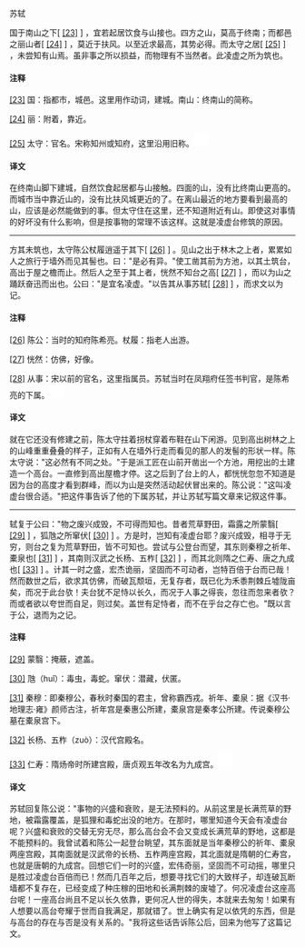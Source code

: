 
苏轼

国于南山之下[
[\[23\]](#note_23)
]
，宜若起居饮食与山接也。四方之山，莫高于终南；而都邑之丽山者[
[\[24\]](#note_24)
] ，莫近于扶风。以至近求最高，其势必得。而太守之居[
[\[25\]](#note_25)
]
，未尝知有山焉。虽非事之所以损益，而物理有不当然者。此凌虚之所为筑也。

#### 注释 

[\[23\]](#noteBack_23)
国：指都市，城邑。这里用作动词，建城。南山：终南山的简称。

[\[24\]](#noteBack_24)
丽：附着，靠近。

[\[25\]](#noteBack_25)
太守：官名。宋称知州或知府，这里沿用旧称。![ft](media/Image00002.jpg)

#### 译文 

在终南山脚下建城，自然饮食起居都与山接触。四面的山，没有比终南山更高的。而城市当中靠近山的，没有比扶风城更近的了。在离山最近的地方要看到最高的山，应该是必然能做到的事。但太守住在这里，还不知道附近有山。即使这对事情的好坏没有什么影响，但是按事物的常理不该这样。这就是凌虚台修筑的原因。

------------------------------------------------------------------------

方其未筑也，太守陈公杖履逍遥于其下[
[\[26\]](#note_26)
]
。见山之出于林木之上者，累累如人之旅行于墙外而见其髻也。曰："是必有异。"使工凿其前为方池，以其土筑台，高出于屋之檐而止。然后人之至于其上者，恍然不知台之高[
[\[27\]](#note_27)
]
，而以为山之踊跃奋迅而出也。公曰："是宜名凌虚。"以告其从事苏轼[
[\[28\]](#note_28)
] ，而求文以为记。

#### 注释 

[\[26\]](#noteBack_26)
陈公：当时的知府陈希亮。杖履：指老人出游。

[\[27\]](#noteBack_27)
恍然：仿佛，好像。

[\[28\]](#noteBack_28)
从事：宋以前的官名，这里指属员。苏轼当时在凤翔府任签书判官，是陈希亮的下属。![ft](media/Image00002.jpg)

#### 译文 

就在它还没有修建之前，陈太守拄着拐杖穿着布鞋在山下闲游。见到高出树林之上的山峰重重叠叠的样子，正如有人在墙外行走而看见的那人的发髻的形状一样。陈太守说："这必然有不同之处。"于是派工匠在山前开凿出一个方池，用挖出的土建造一个高台。一直修到高出屋檐才停。这之后到了台上的人，都恍恍忽忽不知道是因为台的高度才看到群峰，而以为山是突然活动起伏冒出来的。陈公说："这叫凌虚台很合适。"把这件事告诉了他的下属苏轼，并让苏轼写篇文章来记叙这件事。

------------------------------------------------------------------------

轼复于公曰："物之废兴成毁，不可得而知也。昔者荒草野田，霜露之所蒙翳[
[\[29\]](#note_29)
] ，狐虺之所窜伏[
[\[30\]](#note_30)
]
。方是时，岂知有凌虚台耶？废兴成毁，相寻于无穷，则台之复为荒草野田，皆不可知也。尝试与公登台而望，其东则秦穆之祈年、橐泉也[
[\[31\]](#note_31)
] ，其南则汉武之长杨、五柞[
[\[32\]](#note_32)
] ，而其北则隋之仁寿、唐之九成也[
[\[33\]](#note_33)
]
。计其一时之盛，宏杰诡丽，坚固而不可动者，岂特百倍于台而已哉！然而数世之后，欲求其仿佛，而破瓦颓垣，无复存者，既已化为禾黍荆棘丘墟陇亩矣，而况于此台欤！夫台犹不足恃以长久，而况于人事之得丧，忽往而忽来者欤？而或者欲以夸世而自足，则过矣。盖世有足恃者，而不在乎台之存亡也。"既以言于公，退而为之记。

#### 注释 

[\[29\]](#noteBack_29)
蒙翳：掩蔽，遮盖。

[\[30\]](#noteBack_30)
虺（huǐ）：毒虫，毒蛇。窜伏：潜藏，伏匿。

[\[31\]](#noteBack_31)
秦穆：即秦穆公，春秋时秦国的君主，曾称霸西戎。祈年、橐泉：据《汉书·地理志·雍》颜师古注，祈年宫是秦惠公所建，橐泉宫是秦孝公所建。传说秦穆公墓在橐泉宫下。

[\[32\]](#noteBack_32)
长杨、五柞（zuò）：汉代宫殿名。

[\[33\]](#noteBack_33)
仁寿：隋炀帝时所建宫殿，唐贞观五年改名为九成宫。![ft](media/Image00002.jpg)

#### 译文 

苏轼回复陈公说："事物的兴盛和衰败，是无法预料的。从前这里是长满荒草的野地，被霜露覆盖，是狐狸和毒蛇出没的地方。在那时，哪里知道今天会有凌虚台呢？兴盛和衰败的交替无穷无尽，那么高台会不会又变成长满荒草的野地，这都是不能预料的。我曾试着和陈公一起登台眺望，其东面就是当年秦穆公的祈年、橐泉两座宫殿，其南面就是汉武帝的长杨、五柞两座宫殿，其北面就是隋朝的仁寿宫，也就是唐朝的九成宫。回想它们一时的兴盛，宏伟奇丽，坚固而不可动摇，哪里只是胜过凌虚台百倍而已！然而几百年之后，想要寻找它们的大致样子，却连破瓦断墙都不复存在，已经变成了种庄稼的田地和长满荆棘的废墟了。何况凌虚台这座高台呢！一座高台尚且不足以长久依靠，更何况人世的得失，本就来去匆匆！如果有人想要以高台夸耀于世而自我满足，那就错了。世上确实有足以依凭的东西，但是与高台的存在与否是没有关系的。"我将这些话告诉陈公后，回来为他写了这篇记文。

